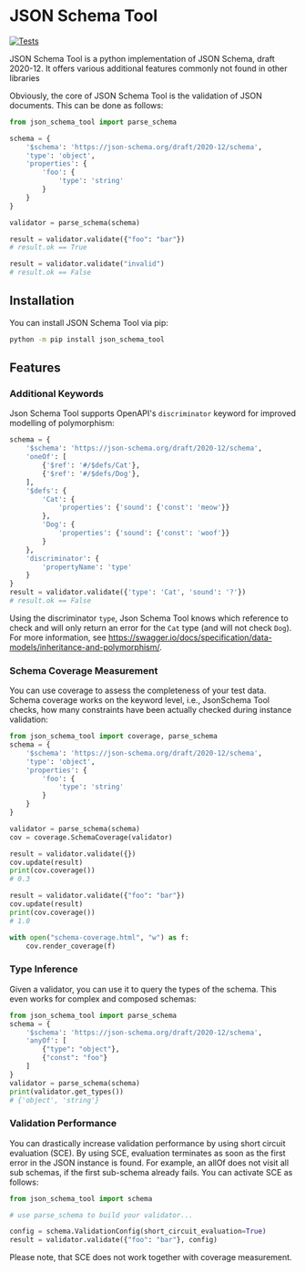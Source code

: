 # JSON Schema Tool

[![Tests](https://github.com/ifak/json_schema_tool/actions/workflows/check.yml/badge.svg)](https://github.com/ifak/json_schema_tool/actions/workflows/check.yml)

JSON Schema Tool is a python implementation of JSON Schema, draft 2020-12.
It offers various additional features commonly not found in other libraries

Obviously, the core of JSON Schema Tool is the validation of JSON documents.
This can be done as follows:

```python
from json_schema_tool import parse_schema

schema = {
    '$schema': 'https://json-schema.org/draft/2020-12/schema',
    'type': 'object',
    'properties': {
        'foo': {
            'type': 'string'
        }
    }
}

validator = parse_schema(schema)

result = validator.validate({"foo": "bar"})
# result.ok == True

result = validator.validate("invalid")
# result.ok == False

```

## Installation

You can install JSON Schema Tool via pip:

```sh
python -m pip install json_schema_tool
```

## Features

### Additional Keywords

Json Schema Tool supports OpenAPI's `discriminator` keyword for improved modelling of polymorphism:

```python
schema = {
    '$schema': 'https://json-schema.org/draft/2020-12/schema',
    'oneOf': [
        {'$ref': '#/$defs/Cat'},
        {'$ref': '#/$defs/Dog'},
    ],
    '$defs': {
        'Cat': {
            'properties': {'sound': {'const': 'meow'}}
        },
        'Dog': {
            'properties': {'sound': {'const': 'woof'}}
        }
    },
    'discriminator': {
        'propertyName': 'type'
    }
}
result = validator.validate({'type': 'Cat', 'sound': '?'})
# result.ok == False
```

Using the discriminator `type`, Json Schema Tool knows which reference to check and will only return an error for the `Cat` type (and will not check `Dog`).
For more information, see https://swagger.io/docs/specification/data-models/inheritance-and-polymorphism/.

### Schema Coverage Measurement
You can use coverage to assess the completeness of your test data.
Schema coverage works on the keyword level, i.e., JsonSchema Tool checks, how many constraints have been actually checked during instance validation:

```python
from json_schema_tool import coverage, parse_schema
schema = {
    '$schema': 'https://json-schema.org/draft/2020-12/schema',
    'type': 'object',
    'properties': {
        'foo': {
            'type': 'string'
        }
    }
}

validator = parse_schema(schema)
cov = coverage.SchemaCoverage(validator)

result = validator.validate({})
cov.update(result)
print(cov.coverage())
# 0.3

result = validator.validate({"foo": "bar"})
cov.update(result)
print(cov.coverage())
# 1.0

with open("schema-coverage.html", "w") as f:
    cov.render_coverage(f)
```

### Type Inference
Given a validator, you can use it to query the types of the schema.
This even works for complex and composed schemas:
```python
from json_schema_tool import parse_schema
schema = {
    '$schema': 'https://json-schema.org/draft/2020-12/schema',
    'anyOf': [
        {"type": "object"},
        {"const": "foo"}
    ]
}
validator = parse_schema(schema)
print(validator.get_types())
# {'object', 'string'}
```

### Validation Performance
You can drastically increase validation performance by using short circuit evaluation (SCE).
By using SCE, evaluation terminates as soon as the first error in the JSON instance is found.
For example, an allOf does not visit all sub schemas, if the first sub-schema already fails.
You can activate SCE as follows:

```python
from json_schema_tool import schema

# use parse_schema to build your validator...

config = schema.ValidationConfig(short_circuit_evaluation=True)
result = validator.validate({"foo": "bar"}, config)
```
Please note, that SCE does not work together with coverage measurement.
